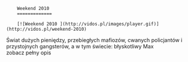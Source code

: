 
        Weekend 2010 
        =============
        
        [![Weekend 2010 ](http://vidos.pl/images/player.gif)](http://vidos.pl/weekend-2010)
        
        
 Świat dużych pieniędzy, przebiegłych mafiozów, cwanych policjantów i przystojnych gangsterów, a w tym świecie: błyskotliwy Max zobacz pełny opis
    